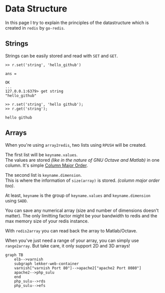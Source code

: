 # Data Structure

In this page I try to explain the principles of the datastructure which is created in `redis` by `go-redis`.


## Strings

Strings can be easily stored and read with `SET` and `GET`.

    >> r.set('string', 'hello_github')

    ans =

    OK
    ...
    127.0.0.1:6379> get string
    "hello_github"
    
    >> r.set('string', 'hello github');
    >> r.get('string');
    
    hello github



## Arrays

When you're using `array2redis`, two lists using `RPUSH` will be created.  


The first list will be `keyname.values`.  
The values are stored _(like in the nature of GNU Octave and Matlab)_ in one column. It's simple [Column Major Order](https://en.wikipedia.org/wiki/Row-major_order). 

The second list is `keyname.dimension`.  
This is where the information of `size(array)` is stored. _(column major order too)_.

At least, `keyname` is the group of `keyname.values` and `keyname.dimension` using `SADD`.

You can save any numerical array (size and number of dimensions doesn't matter). The only limitting factor might be your bandwidth to redis and the max memory size of your redis instance.  

With `redis2array` you can read back the array to Matlab/Octave.

When you've just need a range of your array, you can simply use `range2array`. But take care, it only support 2D and 3D arrays!

```mermaid
graph TB
    elb-->varnish
    subgraph lekker-web-container
    varnish["varnish Port 80"]-->apache2["apache2 Port 8080"]
    apache2-->php_sulu
    end
    php_sulu-->rds
    php_sulu-->efs
```